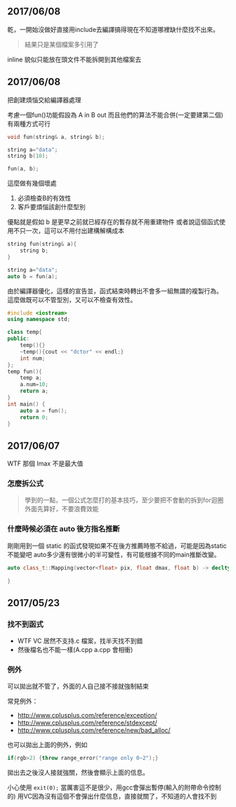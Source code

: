 ## 2017/06/08
乾，一開始沒做好直接用include去編譯搞得現在不知道哪裡缺什麼找不出來。
> 結果只是某個檔案多引用了

inline 貌似只能放在頭文件不能拆開到其他檔案去


## 2017/06/08
把創建煩惱交給編譯器處理

考慮一個fun()功能假設為 A in B out 而且他們的算法不能合併(一定要建第二個)
有兩種方式可行

```cpp
void fun(string& a, string& b);

string a="data";
string b(10);

fun(a, b);
```

這麼做有幾個壞處
1. 必須檢查B的有效性
2. 客戶要煩惱該創什麼型別

優點就是假如 b 是更早之前就已經存在的暫存就不用重建物件
或者說這個函式使用不只一次，這可以不用付出建構解構成本

```cpp
string fun(string& a){
    string b;
}

string a="data";
auto b = fun(a);
```

由於編譯器優化，這樣的宣告並，函式結束時轉出不會多一組無謂的複製行為。
這麼做既可以不管型別，又可以不檢查有效性。




```cpp
#include <iostream>
using namespace std;

class temp{
public:
    temp(){}
    ~temp(){cout << "dctor" << endl;}
    int num;
};
temp fun(){
    temp a;
    a.num=10;
    return a;
}
int main() {
    auto a = fun();
    return 0;
}
```

## 2017/06/07
WTF 那個 Imax 不是最大值

### 怎麼拆公式
> 學到的一點，一個公式怎麼打的基本技巧，至少要把不會動的拆到for迴圈外面先算好，不要浪費效能

### 什麼時候必須在 auto 後方指名推斷
剛剛用到一個 static 的函式發現如果不在後方推薦時態不給過，可能是因為static不能變吧
auto多少還有很微小的半可變性，有可能根據不同的main推斷改變。

```cpp
auto class_t::Mapping(vector<float> pix, float dmax, float b) -> decltype(pix){
    
}
```

## 2017/05/23
### 找不到函式
- WTF VC 居然不支持.c 檔案，找半天找不到錯
- 然後檔名也不能一樣(A.cpp a.cpp 會相衝)

### 例外
可以拋出就不管了，外面的人自己接不接就強制結束

常見例外：
- http://www.cplusplus.com/reference/exception/
- http://www.cplusplus.com/reference/stdexcept/
- http://www.cplusplus.com/reference/new/bad_alloc/

也可以拋出上面的例外，例如

```cpp
if(rgb>2) {throw range_error("range only 0~2");}
```

拋出去之後沒人接就強關，然後會顯示上面的信息。

小心使用 `exit(0);` 當厲害這不是很少，用gcc會彈出暫停(輸入的附帶命令控制的)
用VC因為沒有這個不會彈出什麼信息，直接就關了，不知道的人會找不到









